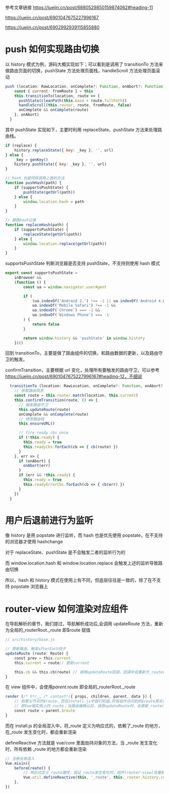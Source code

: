 参考文章链接
https://juejin.cn/post/6880529850159874062#heading-11

https://juejin.cn/post/6901047675227996167

https://juejin.cn/post/6902992939115855880

# push 如何实现路由切换

以 history 模式为例，源码大概实现如下；可以看到是调用了 transitionTo 方法来做路由页面的切换，pushState 方法处理页面栈，handleScroll 方法处理页面滚动

```js
push (location: RawLocation, onComplete?: Function, onAbort?: Function) {
    const { current: fromRoute } = this
    this.transitionTo(location, route => {
      pushState(cleanPath(this.base + route.fullPath))
      handleScroll(this.router, route, fromRoute, false)
      onComplete && onComplete(route)
    }, onAbort)
  }
```

其中 pushState 实现如下，主要时利用 replaceState、pushState 方法来处理路由栈。

```js
if (replace) {
    history.replaceState({ key: _key }, '', url)
} else {
    _key = genKey()
    history.pushState({ key: _key }, '', url)
}

// hash 也是同样调用上面的方法
function pushHash(path) {
    if (supportsPushState) {
        pushState(getUrl(path))
    } else {
        window.location.hash = path
    }
}

// 替换hash记录
function replaceHash(path) {
    if (supportsPushState) {
        replaceState(getUrl(path))
    } else {
        window.location.replace(getUrl(path))
    }
}
```

supportsPushState 判断浏览器是否支持 pushState，不支持则使用 hash 模式

```js
export const supportsPushState =
    inBrowser &&
    (function () {
        const ua = window.navigator.userAgent

        if (
            (ua.indexOf('Android 2.') !== -1 || ua.indexOf('Android 4.0') !== -1) &&
            ua.indexOf('Mobile Safari') !== -1 &&
            ua.indexOf('Chrome') === -1 &&
            ua.indexOf('Windows Phone') === -1
        ) {
            return false
        }

        return window.history && 'pushState' in window.history
    })()
```

回到 transitionTo，主要是做了路由组件的切换，和路由数据的更新，以及路由守卫的触发。

confirmTransition，主要根据 url 变化，处理所有要触发的路由守卫，可以参考 https://juejin.cn/post/6901047675227996167#heading-12，不细说

```js
  transitionTo (location: RawLocation, onComplete?: Function, onAbort?: Function) {
    // 获取路由信息
    const route = this.router.match(location, this.current)
    this.confirmTransition(route, () => {
      // 触发路由守卫
      this.updateRoute(route)
      onComplete && onComplete(route)
      // 修改路由栈
      this.ensureURL()

      // fire ready cbs once
      if (!this.ready) {
        this.ready = true
        this.readyCbs.forEach(cb => { cb(route) })
      }
    }, err => {
      if (onAbort) {
        onAbort(err)
      }
      if (err && !this.ready) {
        this.ready = true
        this.readyErrorCbs.forEach(cb => { cb(err) })
      }
    })
  }
```

# 用户后退前进行为监听

像 history 是用 popstate 进行监听，而 hash 也是优先使用 popstate，在不支持的浏览器才使用 hashchange

对于 replaceState、pushState 是不会触发二者的监听行为的

而 window.location.hash 和 window.location.replace 会触发上述的监听导致路由切换

所以，hash 和 history 模式在使用上有不同，但底层往往是一致的，除了在不支持 popstate 浏览器上

# router-view 如何渲染对应组件

在导航解析的章节，我们提过，导航解析成功后,会调用 updateRoute 方法，重新为全局的\_routerRoot.\_route 即$route 赋值

```js
// src/history/base.js

// 更新路由，触发afterEach钩子
updateRoute (route: Route) {
    const prev = this.current
    this.current = route// 更新current

    this.cb && this.cb(route) // 调用updateRoute回调，回调中会重新为_routerRoot._route赋值，进而触发router-view的重新渲染
}
```

在 view 组件中，会使用$parent.$route 即全局的\_routerRoot.\_route

```js
render (/* h*/_, /* context*/{ props, children, parent, data }) {
    // 依赖父节点的$route，而在install.js中我们知道,所有组件访问到的$route其实都是_routerRoot._route
    // 即Vue根实例上的_route；当路由被确认后，调用updateRoute时，会更新_routerRoot._route，进而导致router-view组件重新渲染
    const route = parent.$route 
}
```

而在 install.js 的全局混入中，将\_route 定义为响应式的，依赖了\_route 的地方，在\_route 发生变化时，都会重新渲染

defineReactive 方法就是 vue/core 里面劫持对象的方法，当 \_route 发生变化时，所有依赖 \_route 的地方都会重新渲染

```js
// 注册全局混入
Vue.mixin({
    beforeCreate() {
        // 响应式定义_route属性，保证_route发生变化时，组件(router-view)会重新渲染
        Vue.util.defineReactive(this, '_route', this._router.history.current)
    },
})
```

